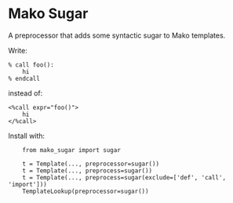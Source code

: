 Mako Sugar
===

A preprocessor that adds some syntactic sugar to Mako templates.

Write:

    % call foo():
        hi
    % endcall
        
instead of:

    <%call expr="foo()">
        hi
    </%call>
    
Install with:

        from mako_sugar import sugar
        
        t = Template(..., preprocessor=sugar())
        t = Template(..., preprocess=sugar())
        t = Template(..., preprocess=sugar(exclude=['def', 'call', 'import']))
        TemplateLookup(preprocessor=sugar())